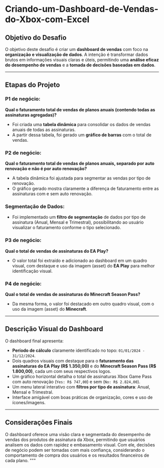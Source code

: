 # Criando-um-Dashboard-de-Vendas-do-Xbox-com-Excel


## Objetivo do Desafio

O objetivo deste desafio é criar um **dashboard de vendas** com foco na **organização e visualização de dados**. A intenção é transformar dados brutos em informações visuais claras e úteis, permitindo uma **análise eficaz do desempenho de vendas** e a **tomada de decisões baseadas em dados**.

---

## Etapas do Projeto

### P1 de negócio:  
**Qual o faturamento total de vendas de planos anuais (contendo todas as assinaturas agregadas)?**  
- Foi criada uma **tabela dinâmica** para consolidar os dados de vendas anuais de todas as assinaturas.
- A partir dessa tabela, foi gerado um **gráfico de barras** com o total de vendas.

### P2 de negócio:  
**Qual o faturamento total de vendas de planos anuais, separado por auto renovação e não é por auto renovação?**  
- A tabela dinâmica foi ajustada para segmentar as vendas por tipo de renovação.
- O gráfico gerado mostra claramente a diferença de faturamento entre as assinaturas com e sem auto renovação.

### Segmentação de Dados:  
- Foi implementado um **filtro de segmentação** de dados por tipo de assinatura (Anual, Mensal e Trimestral), possibilitando ao usuário visualizar o faturamento conforme o tipo selecionado.

### P3 de negócio:  
**Qual o total de vendas de assinaturas do EA Play?**  
- O valor total foi extraído e adicionado ao dashboard em um quadro visual, com destaque e uso da imagem (asset) do **EA Play** para melhor identificação visual.

### P4 de negócio:  
**Qual o total de vendas de assinaturas do Minecraft Season Pass?**  
- Da mesma forma, o valor foi destacado em outro quadro visual, com o uso da imagem (asset) do **Minecraft**.

---

## Descrição Visual do Dashboard

O dashboard final apresenta:

- **Período de cálculo** claramente identificado no topo: `01/01/2024 - 31/12/2024`.
- Dois quadros visuais com destaque para o **faturamento das assinaturas do EA Play (R$ 1.350,00)** e do **Minecraft Season Pass (R$ 1.800,00)**, cada um com seus respectivos logos.
- Um gráfico horizontal detalha o total de assinaturas Xbox Game Pass com auto renovação (`Yes: R$ 747,00`) e sem (`No: R$ 2.824,00`).
- Um menu lateral interativo com **filtros por tipo de assinatura**: Anual, Mensal e Trimestral.
- Interface amigável com boas práticas de organização, cores e uso de ícones/imagens.

---

## Considerações Finais

O dashboard oferece uma visão clara e segmentada do desempenho de vendas dos produtos de assinatura da Xbox, permitindo que usuários analisem os dados com rapidez e embasamento visual. Com ele, decisões de negócio podem ser tomadas com mais confiança, considerando o comportamento de compra dos usuários e os resultados financeiros de cada plano.
"""
